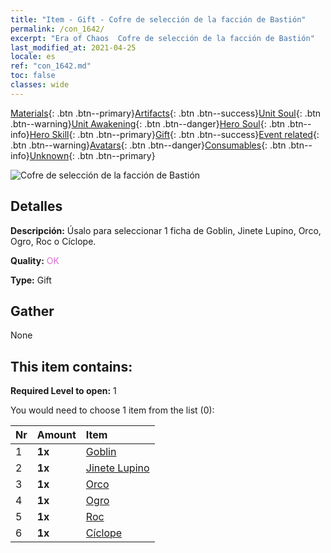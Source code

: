 ```yaml
---
title: "Item - Gift - Cofre de selección de la facción de Bastión"
permalink: /con_1642/
excerpt: "Era of Chaos  Cofre de selección de la facción de Bastión"
last_modified_at: 2021-04-25
locale: es
ref: "con_1642.md"
toc: false
classes: wide
---
```

 [Materials](/ItemsES/){: .btn .btn--primary}[Artifacts](/ItemsES/Artifacts/){: .btn .btn--success}[Unit Soul](/ItemsES/UnitSoul/){: .btn .btn--warning}[Unit Awakening](/ItemsES/UnitAwakening/){: .btn .btn--danger}[Hero Soul](/ItemsES/HeroSoul/){: .btn .btn--info}[Hero Skill](/ItemsES/HeroSkill/){: .btn .btn--primary}[Gift](/ItemsES/Gift/){: .btn .btn--success}[Event related](/ItemsES/Events/){: .btn .btn--warning}[Avatars](/ItemsES/Avatars/){: .btn .btn--danger}[Consumables](/ItemsES/Consumables/){: .btn .btn--info}[Unknown](/ItemsES/Unknown/){: .btn .btn--primary}

 ![Cofre de selección de la facción de Bastión](/images/t/i_907258.png)

## Detalles
 **Descripción:** Úsalo para seleccionar 1 ficha de Goblin, Jinete Lupino, Orco, Ogro, Roc o Cíclope.

 **Quality:** <span style="color: #DA70D6">OK</span>

 **Type:** Gift

## Gather

  None

## This item contains:

 **Required Level to open:** 1

 You would need to choose 1 item from the list (0):

  | Nr | Amount |     Item    |
  |:---|:-------|:------------|
  | 1 |  **1x** | [Goblin](/ItemsES/unt_217/) |  | 
  | 2 |  **1x** | [Jinete Lupino](/ItemsES/unt_218/) |  | 
  | 3 |  **1x** | [Orco](/ItemsES/unt_219/) |  | 
  | 4 |  **1x** | [Ogro](/ItemsES/unt_220/) |  | 
  | 5 |  **1x** | [Roc](/ItemsES/unt_221/) |  | 
  | 6 |  **1x** | [Cíclope](/ItemsES/unt_222/) |  | 
